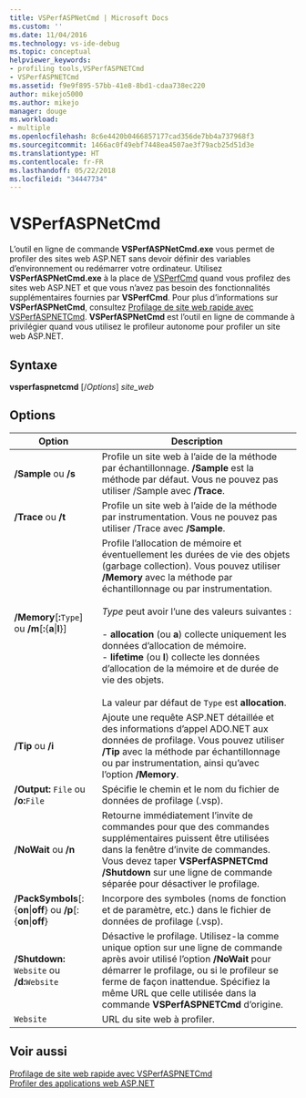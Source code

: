 ```yaml
---
title: VSPerfASPNetCmd | Microsoft Docs
ms.custom: ''
ms.date: 11/04/2016
ms.technology: vs-ide-debug
ms.topic: conceptual
helpviewer_keywords:
- profiling tools,VSPerfASPNETCmd
- VSPerfASPNETCmd
ms.assetid: f9e9f895-57bb-41e8-8bd1-cdaa738ec220
author: mikejo5000
ms.author: mikejo
manager: douge
ms.workload:
- multiple
ms.openlocfilehash: 8c6e4420b0466857177cad356de7bb4a737968f3
ms.sourcegitcommit: 1466ac0f49ebf7448ea4507ae3f79acb25d51d3e
ms.translationtype: HT
ms.contentlocale: fr-FR
ms.lasthandoff: 05/22/2018
ms.locfileid: "34447734"
---
```

# <a name="vsperfaspnetcmd"></a>VSPerfASPNetCmd
L’outil en ligne de commande **VSPerfASPNetCmd.exe** vous permet de profiler des sites web ASP.NET sans devoir définir des variables d’environnement ou redémarrer votre ordinateur. Utilisez **VSPerfASPNetCmd.exe** à la place de [VSPerfCmd](../profiling/vsperfcmd.md) quand vous profilez des sites web ASP.NET et que vous n’avez pas besoin des fonctionnalités supplémentaires fournies par **VSPerfCmd**. Pour plus d’informations sur **VSPerfASPNetCmd**, consultez [Profilage de site web rapide avec VSPerfASPNETCmd](../profiling/rapid-web-site-profiling-with-vsperfaspnetcmd.md). **VSPerfASPNetCmd** est l’outil en ligne de commande à privilégier quand vous utilisez le profileur autonome pour profiler un site web ASP.NET.  
  
## <a name="syntax"></a>Syntaxe  
 **vsperfaspnetcmd** [/*Options*] *site_web*  
  
## <a name="options"></a>Options  
  
|Option|Description|  
|------------|-----------------|  
|**/Sample** ou   **/s**|Profile un site web à l’aide de la méthode par échantillonnage. **/Sample** est la méthode par défaut. Vous ne pouvez pas utiliser /Sample avec **/Trace**.|  
|**/Trace** ou   **/t**|Profile un site web à l’aide de la méthode par instrumentation. Vous ne pouvez pas utiliser /Trace avec **/Sample**.|  
|**/Memory**[**:**`Type`] ou   **/m**[**:**{**a**&#124;**l**}]|Profile l’allocation de mémoire et éventuellement les durées de vie des objets (garbage collection). Vous pouvez utiliser **/Memory** avec la méthode par échantillonnage ou par instrumentation.<br /><br /> *Type* peut avoir l’une des valeurs suivantes :<br /><br /> -   **allocation** (ou **a**) collecte uniquement les données d’allocation de mémoire.<br />-   **lifetime** (ou **l**) collecte les données d’allocation de la mémoire et de durée de vie des objets.<br /><br /> La valeur par défaut de `Type` est **allocation**.|  
|**/Tip** ou   **/i**|Ajoute une requête ASP.NET détaillée et des informations d’appel ADO.NET aux données de profilage. Vous pouvez utiliser **/Tip** avec la méthode par échantillonnage ou par instrumentation, ainsi qu’avec l’option **/Memory**.|  
|**/Output:** `File` ou   **/o:**`File`|Spécifie le chemin et le nom du fichier de données de profilage (.vsp).|  
|**/NoWait** ou   **/n**|Retourne immédiatement l’invite de commandes pour que des commandes supplémentaires puissent être utilisées dans la fenêtre d’invite de commandes. Vous devez taper **VSPerfASPNETCmd /Shutdown** sur une ligne de commande séparée pour désactiver le profilage.|  
|**/PackSymbols**[:{**on**&#124;**off**} ou   **/p**[:{**on**&#124;**off**}|Incorpore des symboles (noms de fonction et de paramètre, etc.) dans le fichier de données de profilage (.vsp).|  
|**/Shutdown:** `Website` ou   **/d:**`Website`|Désactive le profilage. Utilisez-la comme unique option sur une ligne de commande après avoir utilisé l’option **/NoWait** pour démarrer le profilage, ou si le profileur se ferme de façon inattendue. Spécifiez la même URL que celle utilisée dans la commande **VSPerfASPNETCmd** d’origine.|  
|`Website`|URL du site web à profiler.|  
  
## <a name="see-also"></a>Voir aussi  
 [Profilage de site web rapide avec VSPerfASPNETCmd](../profiling/rapid-web-site-profiling-with-vsperfaspnetcmd.md)   
 [Profiler des applications web ASP.NET](../profiling/command-line-profiling-of-aspnet-web-applications.md)
